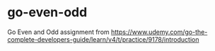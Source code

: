 # go-even-odd
Go Even and Odd assignment from https://www.udemy.com/go-the-complete-developers-guide/learn/v4/t/practice/9178/introduction
